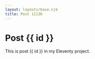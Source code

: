 ```yaml
---
layout: layouts/base.njk
title: Post 11130
---
```


# Post {{ id }}

This is post {{ id }} in my Eleventy project.
